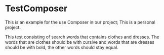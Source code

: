 TestComposer
============

This is an example for the use Composer in our project; This is a personal project.

This test consisting of search words that contains clothes and dresses. The words that are clothes should be with cursive and words that are dresses should be with bold, the other words should stay equal.